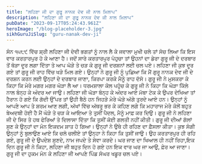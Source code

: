 ```yaml
---
title: "ਲਹਿਣਾ ਜੀ ਦਾ ਗੁਰੂ ਨਾਨਕ ਦੇਵ ਜੀ ਨਾਲ ਮਿਲਾਪ"
description: "ਲਹਿਣਾ ਜੀ ਦਾ ਗੁਰੂ ਨਾਨਕ ਦੇਵ ਜੀ ਨਾਲ ਮਿਲਾਪ"
pubDate: "2023-09-17T05:24:43.961Z"
heroImage: "/blog-placeholder-3.jpg"
sikhGuruJiSlug: "guru-nanak-dev-ji"
---
```


ਸੰਨ ੧੫੮੯ ਵਿੱਚ ਸ਼੍ਰੀ ਲਹਿਣਾ ਜੀ ਦੇਵੀ ਭਗਤਾਂ ਨੂੰ ਨਾਲ ਲੈ ਕੇ ਜਵਾਲਾ ਮੁਖੀ ਚਲੇ ਤਾਂ ਸੋਚ ਲਿਆ ਕਿ ਇਸ ਵਾਰ ਕਰਤਾਰਪੁਰ ਹੋ ਕੇ ਆਣਾ ਹੈ। ਜਦੋਂ ਸਾਰੇ ਕਰਤਾਰਪੁਰ ਪੰਹੁਚਾ ਤਾਂ ਉਹਨਾਂ ਦਾ ਡੇਰਾ ਗੁਰੂ ਜੀ ਦੇ ਦਰਬਾਰ ਤੋਂ ਥੋੜਾ ਦੂਰ ਲਗਾ ਦਿੱਤਾ ਤੇ ਆਪ ਘੋੜੇ ਤੇ ਚੜ ਕੇ ਗੁਰੂ ਜੀ ਦਰਸ਼ਨਾਂ ਲਈ ਚਲ ਪਏ। ਲਹਿਣਾ ਜੀ ਕੁਝ ਦੂਰ ਗਏ ਤਾਂ ਗੁਰੂ ਜੀ ਰਾਹ ਵਿੱਚ ਖੜੇ ਮਿਲ ਗਏ। ਉਨ੍ਹਾਂ ਨੇ ਗੁਰੂ ਜੀ ਨੂੰ ਪੁਛਿਆ ਕਿ ਮੈਂ ਗੁਰੂ ਨਾਨਕ ਦੇਵ ਜੀ ਦੇ ਦਰਸ਼ਨ ਕਰਨ ਲਈ ਉਨ੍ਹਾਂ ਦੇ ਦਰਬਾਰ ਜਾਣਾ, ਕਿਰਪਾ ਕਰਕੇ ਮੈਨੂੰ ਰਾਹ ਦੱਸੋ। ਗੁਰੂ ਜੀ ਨੇ ਮੁਸਕਰਾ ਕੇ ਕਿਹਾ ਕਿ ਮੇਰੇ ਮਗਰ ਮਗਰ ਘੋੜਾ ਲੈ ਆ।
ਧਰਮਸ਼ਾਲਾ ਕੋਲ ਪਹੁੰਚ ਕੇ ਗੁਰੂ ਜੀ ਨੇ ਕਿਹਾ ਕਿ ਘੋੜਾ ਕਿੱਲੇ ਨਾਲ ਬੰਨ੍ਹ ਕੇ ਅੰਦਰ ਆ ਜਾਉ। ਲਹਿਣਾ ਜੀ ਘੋੜਾ ਬੰਨ੍ਹ ਕੇ ਅੰਦਰ ਆਏ ਮੱਥਾ ਟੇਕ ਕੇ ਉਪਰ ਦੇਖਿਆ ਤਾਂ ਹੈਰਾਨ ਹੋ ਗਏ ਕਿ ਗੱਦੀ ਉੱਪਰ ਤਾਂ ਉਹੀ ਬੈਠੇ ਹਨ ਜਿਹੜੇ ਮੇਰੇ ਘੋੜੇ ਅੱਗੇ ਤੁਰਦੇ ਆਏ ਹਨ। ਉਨ੍ਹਾਂ ਨੂੰ ਆਪਣੇ ਆਪ ਤੇ ਸ਼ਰਮ ਆਣ ਲਗੀ, ਅੱਖਾਂ ਵਿੱਚ ਅੱਥਰੂ ਭਰ ਕੇ ਕਹਿਣ ਲਗੇ ਕਿ ਮਹਾਰਾਜ ਮੇਰੇ ਕੋਲੋਂ ਬਹੁਤ ਬੇਅਦਬੀ ਹੋਈ ਹੈ ਮੈਂ ਘੋੜੇ ਤੇ ਚੜ ਕੇ ਆਇਆ ਤੇ ਤੁਸੀਂ ਪੈਦਲ, ਮੈਨੂੰ ਮਾਫ਼ ਕਰ ਦਿਉ। ਗੁਰੂ ਜੀ ਨੇ ਲਹਿਣਾ ਜੀ ਦੇ ਸਿਰ ਤੇ ਹਥ ਫੇਰਿਆਂ ਤੇ ਦਿਲਾਸਾ ਦਿੱਤਾ ਕਿ ਤੁਸੀਂ ਕੋਈ ਗਲਤੀ ਨਹੀਂ ਕੀਤੀ। ਗੁਰੂ ਜੀ ਦੀਆਂ ਗੱਲਾਂ ਸੁਣ ਕੇ ਉਨ੍ਹਾਂ ਦਾ ਮੰਨ ਇਕਦਮ ਸ਼ਾਤ ਹੋ ਗਿਆ। ਉਨ੍ਹਾਂ ਨੇ ਉਥੇ ਹੀ ਰਹਿਣ ਦਾ ਫ਼ੈਸਲਾ ਕੀਤਾ। ਕੁਝ ਸੰਗੀ ਉਨ੍ਹਾਂ ਨੂੰ ਬੁਲਾਉਣ ਆਏ ਕਿ ਚਲੋ ਚਲੀਏ ਤਾਂ ਉਨ੍ਹਾ ਨੇ ਕਿਹਾ ਕਿ ਤੁਸੀਂ ਜਾਉ।
ਉਹ ਕਰਤਾਰਪੁਰ ਹੀ ਰਹਿ ਗਏ, ਗੁਰੂ ਜੀ ਦੇ ਉਪਦੇਸ਼ ਸੁਣਦੇ, ਨਾਮ ਜਪਦੇ ਤੇ ਸੇਵਾ ਕਰਦੇ। ਘਰ ਜਾਣ ਦਾ ਖਿਆਲ ਹੀ ਨਹੀਂ ਰਿਹਾ,ਇਕ ਦਿਨ ਗੁਰੂ ਜੀ ਨੇ ਕਿਹਾ, ਲਹਿਣਾ ਜੀ ਬਹੁਤ ਦਿਨ ਹੋ ਗਏ ਹਨ ਇਕ ਵਾਰ ਘਰ ਜਾ ਆਉ, ਫ਼ੇਰ ਆ ਜਾਣਾ।
ਗੁਰੂ ਜੀ ਦਾ ਹੁਕਮ ਮੰਨ ਕੇ ਲਹਿਣਾ ਜੀ ਆਪਣੇ ਪਿੰਡ ਸੰਘਰ ਖਡੂਰ ਚਲ ਪਏ।
